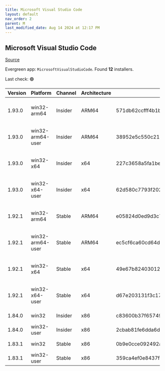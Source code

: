```yaml
---
title: Microsoft Visual Studio Code
layout: default
nav_order: 2
parent: M
last_modified_date: Aug 14 2024 at 12:17 PM
---
```


## Microsoft Visual Studio Code

[Source](https://code.visualstudio.com)

Evergreen app: `MicrosoftVisualStudioCode`. Found **12** installers.

Last check: 🟢

| Version | Platform         | Channel | Architecture | Sha256                                                           | URI                                                                                                                                                                                                                                                                                                            |
| ------- | ---------------- | ------- | ------------ | ---------------------------------------------------------------- | -------------------------------------------------------------------------------------------------------------------------------------------------------------------------------------------------------------------------------------------------------------------------------------------------------------- |
| 1.93.0  | win32-arm64      | Insider | ARM64        | 571db62ccfff4b1b6e5b725349d843ad1774b540e3d289fa3a416c5b1dd2a571 | [https://vscode.download.prss.microsoft.com/dbazure/download/insider/b45f04309feede3182ac4a7b945df1e64663a222/VSCodeSetup-arm64-1.93.0-insider.exe](https://vscode.download.prss.microsoft.com/dbazure/download/insider/b45f04309feede3182ac4a7b945df1e64663a222/VSCodeSetup-arm64-1.93.0-insider.exe)         |
| 1.93.0  | win32-arm64-user | Insider | ARM64        | 38952e5c550c21b01b28855d618debdedf94da22769628c1d500330a5d1c2eff | [https://vscode.download.prss.microsoft.com/dbazure/download/insider/b45f04309feede3182ac4a7b945df1e64663a222/VSCodeUserSetup-arm64-1.93.0-insider.exe](https://vscode.download.prss.microsoft.com/dbazure/download/insider/b45f04309feede3182ac4a7b945df1e64663a222/VSCodeUserSetup-arm64-1.93.0-insider.exe) |
| 1.93.0  | win32-x64        | Insider | x64          | 227c3658a5fa1be319cfb5db717a1429ecc4b4606326640ab98843d640f64ebf | [https://vscode.download.prss.microsoft.com/dbazure/download/insider/b45f04309feede3182ac4a7b945df1e64663a222/VSCodeSetup-x64-1.93.0-insider.exe](https://vscode.download.prss.microsoft.com/dbazure/download/insider/b45f04309feede3182ac4a7b945df1e64663a222/VSCodeSetup-x64-1.93.0-insider.exe)             |
| 1.93.0  | win32-x64-user   | Insider | x64          | 62d580c7793f202d39e6f7a14b9d84ca536f663991ff75616c780df0ff559dbb | [https://vscode.download.prss.microsoft.com/dbazure/download/insider/b45f04309feede3182ac4a7b945df1e64663a222/VSCodeUserSetup-x64-1.93.0-insider.exe](https://vscode.download.prss.microsoft.com/dbazure/download/insider/b45f04309feede3182ac4a7b945df1e64663a222/VSCodeUserSetup-x64-1.93.0-insider.exe)     |
| 1.92.1  | win32-arm64      | Stable  | ARM64        | e05824d0ed9d3c7727d5a0f3d734373775ed595c41a74f86f74e21d4e022fbd2 | [https://vscode.download.prss.microsoft.com/dbazure/download/stable/eaa41d57266683296de7d118f574d0c2652e1fc4/VSCodeSetup-arm64-1.92.1.exe](https://vscode.download.prss.microsoft.com/dbazure/download/stable/eaa41d57266683296de7d118f574d0c2652e1fc4/VSCodeSetup-arm64-1.92.1.exe)                           |
| 1.92.1  | win32-arm64-user | Stable  | ARM64        | ec5cf6ca60cd64d6c08cb949fe6067eb7181a1b9f89273137b9889e561e64a74 | [https://vscode.download.prss.microsoft.com/dbazure/download/stable/eaa41d57266683296de7d118f574d0c2652e1fc4/VSCodeUserSetup-arm64-1.92.1.exe](https://vscode.download.prss.microsoft.com/dbazure/download/stable/eaa41d57266683296de7d118f574d0c2652e1fc4/VSCodeUserSetup-arm64-1.92.1.exe)                   |
| 1.92.1  | win32-x64        | Stable  | x64          | 49e67b82403012a8368d6ff4eef4c250dc745c1dd87f166750d617d05f39d6b9 | [https://vscode.download.prss.microsoft.com/dbazure/download/stable/eaa41d57266683296de7d118f574d0c2652e1fc4/VSCodeSetup-x64-1.92.1.exe](https://vscode.download.prss.microsoft.com/dbazure/download/stable/eaa41d57266683296de7d118f574d0c2652e1fc4/VSCodeSetup-x64-1.92.1.exe)                               |
| 1.92.1  | win32-x64-user   | Stable  | x64          | d67e203131f3c1765cf35e657597fc11c70eda1d6ccd7f7712d0d6b9ec266622 | [https://vscode.download.prss.microsoft.com/dbazure/download/stable/eaa41d57266683296de7d118f574d0c2652e1fc4/VSCodeUserSetup-x64-1.92.1.exe](https://vscode.download.prss.microsoft.com/dbazure/download/stable/eaa41d57266683296de7d118f574d0c2652e1fc4/VSCodeUserSetup-x64-1.92.1.exe)                       |
| 1.84.0  | win32            | Insider | x86          | c83600b37f65749ea9e16496847bbfd967dece2472cee7d8011ae719e2633c18 | [https://az764295.vo.msecnd.net/insider/0c36b92c82064882a228487040187cfc13669c0f/VSCodeSetup-ia32-1.84.0-insider.exe](https://az764295.vo.msecnd.net/insider/0c36b92c82064882a228487040187cfc13669c0f/VSCodeSetup-ia32-1.84.0-insider.exe)                                                                     |
| 1.84.0  | win32-user       | Insider | x86          | 2cbab81fe6dda6dfb07751707107db95ba7afa0a6ada65a1df78a04eef0aadf5 | [https://az764295.vo.msecnd.net/insider/0c36b92c82064882a228487040187cfc13669c0f/VSCodeUserSetup-ia32-1.84.0-insider.exe](https://az764295.vo.msecnd.net/insider/0c36b92c82064882a228487040187cfc13669c0f/VSCodeUserSetup-ia32-1.84.0-insider.exe)                                                             |
| 1.83.1  | win32            | Stable  | x86          | 0b9e0cce092492a88cdaf12048e3630290944b051f3194c5ca3d6b7012f05e7f | [https://az764295.vo.msecnd.net/stable/a6606b6ca720bca780c2d3c9d4cc3966ff2eca12/VSCodeSetup-ia32-1.83.1.exe](https://az764295.vo.msecnd.net/stable/a6606b6ca720bca780c2d3c9d4cc3966ff2eca12/VSCodeSetup-ia32-1.83.1.exe)                                                                                       |
| 1.83.1  | win32-user       | Stable  | x86          | 359ca4ef0e8437f7e5183a97a9d79834463a3df88bb10c82c48cc2bd53b8a7e5 | [https://az764295.vo.msecnd.net/stable/a6606b6ca720bca780c2d3c9d4cc3966ff2eca12/VSCodeUserSetup-ia32-1.83.1.exe](https://az764295.vo.msecnd.net/stable/a6606b6ca720bca780c2d3c9d4cc3966ff2eca12/VSCodeUserSetup-ia32-1.83.1.exe)                                                                               |

